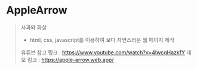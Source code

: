 # AppleArrow

> 사과와 화살
> - html, css, javascript를 이용하여 보다 자연스러운 웹 페이지 제작
>
> 유튜브 참고 링크 : https://www.youtube.com/watch?v=4IwcqHazkfY
> 데모 링크 : https://apple-arrow.web.app/
